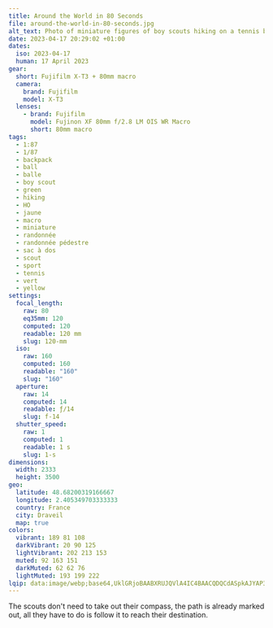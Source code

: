 ```yaml
---
title: Around the World in 80 Seconds
file: around-the-world-in-80-seconds.jpg
alt_text: Photo of miniature figures of boy scouts hiking on a tennis ball
date: 2023-04-17 20:29:02 +01:00
dates:
  iso: 2023-04-17
  human: 17 April 2023
gear:
  short: Fujifilm X-T3 + 80mm macro
  camera:
    brand: Fujifilm
    model: X-T3
  lenses:
    - brand: Fujifilm
      model: Fujinon XF 80mm f/2.8 LM OIS WR Macro
      short: 80mm macro
tags:
  - 1:87
  - 1/87
  - backpack
  - ball
  - balle
  - boy scout
  - green
  - hiking
  - HO
  - jaune
  - macro
  - miniature
  - randonnée
  - randonnée pédestre
  - sac à dos
  - scout
  - sport
  - tennis
  - vert
  - yellow
settings:
  focal_length:
    raw: 80
    eq35mm: 120
    computed: 120
    readable: 120 mm
    slug: 120-mm
  iso:
    raw: 160
    computed: 160
    readable: "160"
    slug: "160"
  aperture:
    raw: 14
    computed: 14
    readable: ƒ/14
    slug: f-14
  shutter_speed:
    raw: 1
    computed: 1
    readable: 1 s
    slug: 1-s
dimensions:
  width: 2333
  height: 3500
geo:
  latitude: 48.68200319166667
  longitude: 2.405349703333333
  country: France
  city: Draveil
  map: true
colors:
  vibrant: 189 81 108
  darkVibrant: 20 90 125
  lightVibrant: 202 213 153
  muted: 92 163 151
  darkMuted: 62 62 76
  lightMuted: 193 199 222
lqip: data:image/webp;base64,UklGRjoBAABXRUJQVlA4IC4BAACQDQCdASpkAJYAP3G40WA0v7+npnbZu/AuCWNu3V4EFnqQFS8GsIqMk/H9ttNJdaeiXJ40RktVHc0e+GtOYXl9y3Ta+rzMdMA4J5h/Vkw5M8PZwFtl742ihNyF/TMZ3X+TlNa4jPM2T2ekrFibNtqQj5ogAAAA/cbSP9JxBR9jUSreWlxIYHM/bi/obMyeI784kKOq1+PxJZcGtMvTjGJGW2qIW7JuQLYv2DZ3aCmnHGrP/vHgDwGn8R1bzBzp3p1veL0JJejlGeDa8niymO/2sJ2t7/DsElbPvLJ+y0dNfe6LgFJZqq8KLoXomjH+DKZsB2GkRzKBoQdQXufTqnwdzaOigSIL7TLlvkoY6Pd8qsksF4a2zDP1sSkEhYDfZziiKNTf5vR9AWovwAAAAA==
---
```


The scouts don't need to take out their compass, the path is already marked out, all they have to do is follow it to reach their destination.
